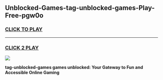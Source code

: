 
## Unblocked-Games-tag-unblocked-games-Play-Free-pgw0o
<h3>
<a href="https://premium76.site?title=tag-unblocked-games&ref=21A">CLICK TO PLAY</a></h3>
<hr>

<h3>
<a href="https://premium76.site?title=tag-unblocked-games&ref=21A">CLICK 2 PLAY</a>
  
</h3>

<a href="https://premium76.site?title=tag-unblocked-games&ref=21A"><img src="https://clearcache.store/games.png"></a>


**tag-unblocked-games games unblocked: Your Gateway to Fun and Accessible Online Gaming**
